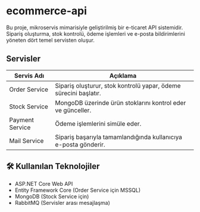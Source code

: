 # ecommerce-api

Bu proje, mikroservis mimarisiyle geliştirilmiş bir e-ticaret API sistemidir. Sipariş oluşturma, stok kontrolü, ödeme işlemleri ve e-posta bildirimlerini yöneten dört temel servisten oluşur.

## Servisler

| Servis Adı       | Açıklama                                                                 |
|------------------|--------------------------------------------------------------------------|
| Order Service    | Sipariş oluşturur, stok kontrolü yapar, ödeme sürecini başlatır.         |
| Stock Service    | MongoDB üzerinde ürün stoklarını kontrol eder ve günceller.              |
| Payment Service  | Ödeme işlemlerini simüle eder.                                           |
| Mail Service     | Sipariş başarıyla tamamlandığında kullanıcıya e-posta gönderir.          |

## 🛠️ Kullanılan Teknolojiler

- ASP.NET Core Web API
- Entity Framework Core (Order Service için MSSQL)
- MongoDB (Stock Service için)
- RabbitMQ (Servisler arası mesajlaşma)
